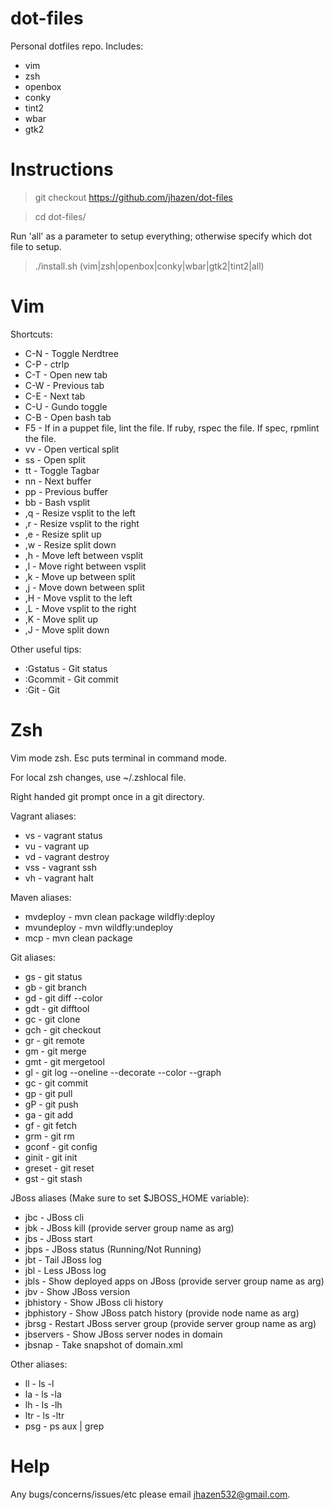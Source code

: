 # dot-files

Personal dotfiles repo. Includes:
* vim
* zsh
* openbox
* conky
* tint2
* wbar
* gtk2


# Instructions

> git checkout https://github.com/jhazen/dot-files

> cd dot-files/

Run 'all' as a parameter to setup everything; otherwise specify which dot file to setup.

> ./install.sh (vim|zsh|openbox|conky|wbar|gtk2|tint2|all)


# Vim

Shortcuts:
* C-N - Toggle Nerdtree
* C-P - ctrlp
* C-T - Open new tab
* C-W - Previous tab
* C-E - Next tab
* C-U - Gundo toggle
* C-B - Open bash tab
* F5 - If in a puppet file, lint the file. If ruby, rspec the file. If spec, rpmlint the file.
* vv - Open vertical split
* ss - Open split
* tt - Toggle Tagbar
* nn - Next buffer
* pp - Previous buffer
* bb - Bash vsplit
* ,q - Resize vsplit to the left
* ,r - Resize vsplit to the right
* ,e - Resize split up
* ,w - Resize split down
* ,h - Move left between vsplit
* ,l - Move right between vsplit
* ,k - Move up between split
* ,j - Move down between split
* ,H - Move vsplit to the left
* ,L - Move vsplit to the right
* ,K - Move split up
* ,J - Move split down

Other useful tips:
* :Gstatus - Git status
* :Gcommit - Git commit
* :Git - Git


# Zsh

Vim mode zsh. Esc puts terminal in command mode.

For local zsh changes, use ~/.zshlocal file.

Right handed git prompt once in a git directory.

Vagrant aliases:
* vs - vagrant status
* vu - vagrant up
* vd - vagrant destroy
* vss - vagrant ssh
* vh - vagrant halt

Maven aliases:
* mvdeploy - mvn clean package wildfly:deploy
* mvundeploy - mvn wildfly:undeploy
* mcp - mvn clean package

Git aliases:
* gs - git status
* gb - git branch
* gd - git diff --color
* gdt - git difftool
* gc - git clone
* gch - git checkout
* gr - git remote
* gm - git merge
* gmt - git mergetool
* gl - git log --oneline --decorate --color --graph
* gc - git commit
* gp - git pull
* gP - git push
* ga - git add
* gf - git fetch
* grm - git rm
* gconf - git config
* ginit - git init
* greset - git reset
* gst - git stash

JBoss aliases (Make sure to set $JBOSS_HOME variable):
* jbc - JBoss cli
* jbk - JBoss kill (provide server group name as arg)
* jbs - JBoss start
* jbps - JBoss status (Running/Not Running)
* jbt - Tail JBoss log
* jbl - Less JBoss log
* jbls - Show deployed apps on JBoss (provide server group name as arg)
* jbv - Show JBoss version
* jbhistory - Show JBoss cli history
* jbphistory - Show JBoss patch history (provide node name as arg)
* jbrsg - Restart JBoss server group (provide server group name as arg)
* jbservers - Show JBoss server nodes in domain
* jbsnap - Take snapshot of domain.xml

Other aliases:
* ll - ls -l
* la - ls -la
* lh - ls -lh
* ltr - ls -ltr
* psg - ps aux | grep


# Help

Any bugs/concerns/issues/etc please email jhazen532@gmail.com.

